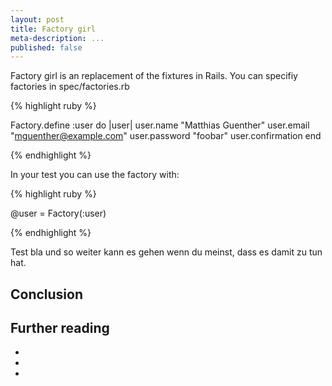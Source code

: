 ```yaml
---
layout: post
title: Factory girl
meta-description: ...
published: false
---
```


Factory girl is an replacement of the fixtures in Rails. You can specifiy factories in spec/factories.rb

{% highlight ruby %}

Factory.define :user do |user|
  user.name "Matthias Guenther"
  user.email "mguenther@example.com"
  user.password "foobar"
  user.confirmation
end

{% endhighlight %}

In your test you can use the factory with:

{% highlight ruby %}

@user = Factory(:user)

{% endhighlight %}

Test bla und so weiter kann es gehen wenn du meinst, dass es damit zu tun hat.


## Conclusion

## Further reading

-
-
-



